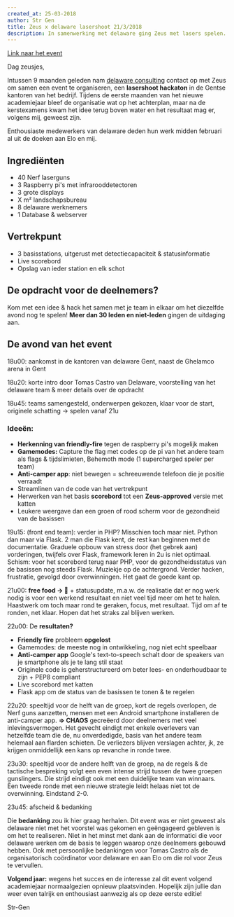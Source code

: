 ```yaml
---
created_at: 25-03-2018
author: Str Gen
title: Zeus x delaware lasershoot 21/3/2018
description: In samenwerking met delaware ging Zeus met lasers spelen. Was het wijs? Voor herhaling vatbaar? Is water nat? Vis het uit in deze blochpost!
---
```


[Link naar het event](/events/17-18/lasershoot/)

Dag zeusjes,

Intussen 9 maanden geleden nam [delaware consulting](https://www.delaware.pro/en-BE) contact op met Zeus om samen een event te organiseren, een **lasershoot hackaton** in de Gentse kantoren van het bedrijf. Tijdens de eerste maanden van het nieuwe academiejaar bleef de organisatie wat op het achterplan, maar na de kerstexamens kwam het idee terug boven water en het resultaat mag er, volgens mij, geweest zijn.

Enthousiaste medewerkers van delaware deden hun werk midden februari al uit de doeken aan Elo en mij.

## Ingrediënten

* 40 Nerf laserguns
* 3 Raspberry pi's met infrarooddetectoren
* 3 grote displays
* X m² landschapsbureau
* 8 delaware werknemers
* 1 Database & webserver

## Vertrekpunt

* 3 basisstations, uitgerust met detectiecapaciteit & statusinformatie
* Live scorebord
* Opslag van ieder station en elk schot

## De opdracht voor de deelnemers? 

Kom met een idee & hack het samen met je team in elkaar om het diezelfde avond nog te spelen! **Meer dan 30 leden en niet-leden** gingen de uitdaging aan.

## De avond van het event

18u00: aankomst in de kantoren van delaware Gent, naast de Ghelamco arena in Gent

18u20: korte intro door Tomas Castro van Delaware, voorstelling van het delaware team & meer details over de opdracht

18u45: teams samengesteld, onderwerpen gekozen, klaar voor de start, originele schatting -> spelen vanaf 21u

### Ideeën:

* **Herkenning van friendly-fire** tegen de raspberry pi's mogelijk maken
* **Gamemodes:** Capture the flag met codes op de pi van het andere team als flags & tijdslimieten, Behemoth mode (1 supercharged speler per team)
* **Anti-camper app**: niet bewegen = schreeuwende telefoon die je positie verraadt
* Streamlinen van de code van het vertrekpunt
* Herwerken van het basis **scorebord** tot een __Zeus-approved__ versie met katten
* Leukere weergave dan een groen of rood scherm voor de gezondheid van de basissen

19u15: (front end team): verder in PHP? Misschien toch maar niet. Python dan maar via Flask. 2 man die Flask kent, de rest kan beginnen met de documentatie. Graduele opbouw van stress door (het gebrek aan) vorderingen, twijfels over Flask, framework leren in 2u is niet optimaal. Schism: voor het scorebord terug naar PHP, voor de gezondheidsstatus van de basissen nog steeds Flask. Muziekje op de achtergrond. Verder hacken, frustratie, gevolgd door overwinningen. Het gaat de goede kant op.

21u00: **free food -> &#127829;** + statusupdate, m.a.w. de realisatie dat er nog werk nodig is voor een werkend resultaat en niet veel tijd meer om het te halen. Haastwerk om toch maar rond te geraken, focus, met resultaat. Tijd om af te ronden, net klaar. Hopen dat het straks zal blijven werken.

22u00: De **resultaten?**

* **Friendly fire** probleem **opgelost**
* Gamemodes: de meeste nog in ontwikkeling, nog niet echt speelbaar
* **Anti-camper app** Google's text-to-speech schalt door de speakers van je smartphone als je te lang stil staat
* Originele code is geherstructureerd om beter lees- en onderhoudbaar te zijn + PEP8 compliant
* Live scorebord met katten
* Flask app om de status van de basissen te tonen & te regelen

22u20: speeltijd voor de helft van de groep, kort de regels overlopen, de Nerf guns aanzetten, mensen met een Android smartphone installeren de anti-camper app.
**=> CHAOS** gecreëerd door deelnemers met veel inlevingsvermogen. Het gevecht eindigt met enkele overlevers van hetzelfde team die de, nu onverdedigde, basis van het andere team helemaal aan flarden schieten. De verliezers blijven verslagen achter, jk, ze krijgen onmiddellijk een kans op revanche in ronde twee.

23u30: speeltijd voor de andere helft van de groep, na de regels & de tactische bespreking volgt een even intense strijd tussen de twee groepen gunslingers. Die strijd eindigt ook met een duidelijke team van winnaars. Een tweede ronde met een nieuwe strategie leidt helaas niet tot de overwinning. Eindstand 2-0.

23u45: afscheid & bedanking

Die **bedanking** zou ik hier graag herhalen. Dit event was er niet geweest als delaware niet met het voorstel was gekomen en geëngageerd gebleven is om het te realiseren. Niet in het minst met dank aan de informatici die voor delaware werken om de basis te leggen waarop onze deelnemers gebouwd hebben. Ook met persoonlijke bedankingen voor Tomas Castro als de organisatorisch coördinator voor delaware en aan Elo om die rol voor Zeus te vervullen.

**Volgend jaar:** wegens het succes en de interesse zal dit event volgend academiejaar normaalgezien opnieuw plaatsvinden. Hopelijk zijn jullie dan weer even talrijk en enthousiast aanwezig als op deze eerste editie!

Str-Gen
